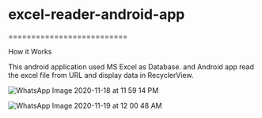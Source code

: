 # excel-reader-android-app
==========================

How it Works

This android application used MS Excel as Database. 
and Android app read the excel file from URL and display data in RecyclerView.

![WhatsApp Image 2020-11-18 at 11 59 14 PM](https://user-images.githubusercontent.com/44156968/99572084-27217900-29fa-11eb-8b68-5d3b5be38190.jpeg)

![WhatsApp Image 2020-11-19 at 12 00 48 AM](https://user-images.githubusercontent.com/44156968/99572273-694aba80-29fa-11eb-8489-807c42987bd5.jpeg)
